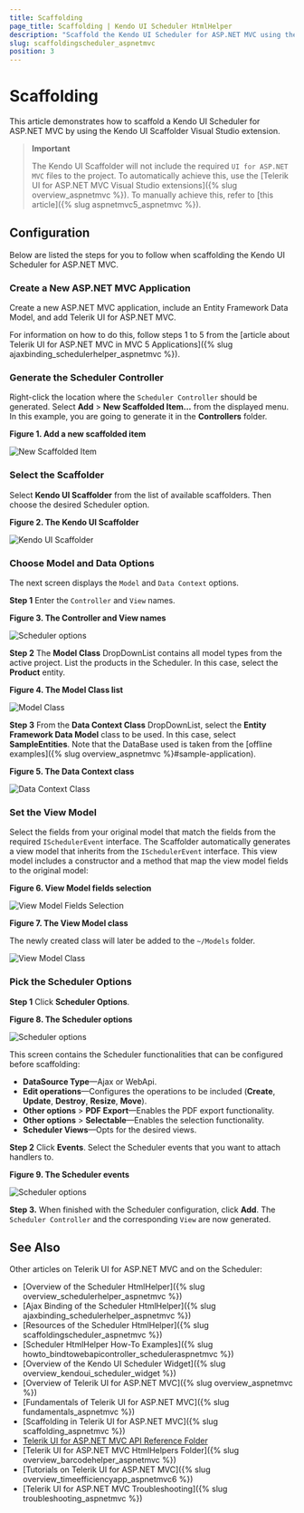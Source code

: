 ```yaml
---
title: Scaffolding
page_title: Scaffolding | Kendo UI Scheduler HtmlHelper
description: "Scaffold the Kendo UI Scheduler for ASP.NET MVC using the Kendo UI Scaffolder extension for Visual Studio."
slug: scaffoldingscheduler_aspnetmvc
position: 3
---
```


# Scaffolding

This article demonstrates how to scaffold a Kendo UI Scheduler for ASP.NET MVC by using the Kendo UI Scaffolder Visual Studio extension.

> **Important**  
>
> The Kendo UI Scaffolder will not include the required `UI for ASP.NET MVC` files to the project. To automatically achieve this, use the [Telerik UI for ASP.NET MVC Visual Studio extensions]({% slug overview_aspnetmvc %}). To manually achieve this, refer to [this article]({% slug aspnetmvc5_aspnetmvc %}).

## Configuration

Below are listed the steps for you to follow when scaffolding the Kendo UI Scheduler for ASP.NET MVC.

### Create a New ASP.NET MVC Application

Create a new ASP.NET MVC application, include an Entity Framework Data Model, and add Telerik UI for ASP.NET MVC.

For information on how to do this, follow steps 1 to 5 from the [article about Telerik UI for ASP.NET MVC in MVC 5 Applications]({% slug ajaxbinding_schedulerhelper_aspnetmvc %}).

### Generate the Scheduler Controller

Right-click the location where the `Scheduler Controller` should be generated. Select **Add** > **New Scaffolded Item...** from the displayed menu. In this example, you are going to generate it in the **Controllers** folder.

**Figure 1. Add a new scaffolded item**

![New Scaffolded Item](/helpers/scheduler/images/scaffolding/scheduler_new_scaffolded_item.png)

### Select the Scaffolder

Select **Kendo UI Scaffolder** from the list of available scaffolders. Then choose the desired Scheduler option.

**Figure 2. The Kendo UI Scaffolder**

![Kendo UI Scaffolder](/images/scaffolding/kendo_ui_scaffolder.png)  

### Choose Model and Data Options

The next screen displays the `Model` and `Data Context` options.

**Step 1** Enter the `Controller` and `View` names.

**Figure 3. The Controller and View names**

![Scheduler options](/helpers/scheduler/images/scaffolding/ui_for_aspnetmvc_scheduler_1.png)

**Step 2** The **Model Class** DropDownList contains all model types from the active project. List the products in the Scheduler. In this case, select the **Product** entity.

**Figure 4. The Model Class list**

![Model Class](/helpers/scheduler/images/scaffolding/ui_for_aspnetmvc_scheduler_3.png)

**Step 3** From the **Data Context Class** DropDownList, select the **Entity Framework Data Model** class to be used. In this case, select **SampleEntities**. Note that the DataBase used is taken from the [offline examples]({% slug overview_aspnetmvc %}#sample-application).

**Figure 5. The Data Context class**

![Data Context Class](/helpers/scheduler/images/scaffolding/ui_for_aspnetmvc_scheduler_2.png)  

### Set the View Model

Select the fields from your original model that match the fields from the required `ISchedulerEvent` interface. The Scaffolder automatically generates a view model that inherits from the `ISchedulerEvent` interface. This view model includes a constructor and a method that map the view model fields to the original model:  

**Figure 6. View Model fields selection**

![View Model Fields Selection](/helpers/scheduler/images/scaffolding/ui_for_aspnetmvc_scheduler_4.png)  

**Figure 7. The View Model class**

The newly created class will later be added to the `~/Models` folder.

![View Model Class](/helpers/scheduler/images/scaffolding/ui_for_aspnetmvc_scheduler_7.png)

### Pick the Scheduler Options

**Step 1** Click **Scheduler Options**.

**Figure 8. The Scheduler options**

![Scheduler options](/helpers/scheduler/images/scaffolding/ui_for_aspnetmvc_scheduler_5.png)

This screen contains the Scheduler functionalities that can be configured before scaffolding:  

* **DataSource Type**&mdash;Ajax or WebApi.
* **Edit operations**&mdash;Configures the operations to be included (**Create**, **Update**, **Destroy**, **Resize**, **Move**).
* **Other options** > **PDF Export**&mdash;Enables the PDF export functionality.
* **Other options** > **Selectable**&mdash;Enables the selection functionality.
* **Scheduler Views**&mdash;Opts for the desired views.

**Step 2** Click **Events**. Select the Scheduler events that you want to attach handlers to.

**Figure 9. The Scheduler events**

![Scheduler options](/helpers/scheduler/images/scaffolding/ui_for_aspnetmvc_scheduler_6.png)  

**Step 3.** When finished with the Scheduler configuration, click **Add**. The `Scheduler Controller` and the corresponding `View` are now generated.

## See Also

Other articles on Telerik UI for ASP.NET MVC and on the Scheduler:

* [Overview of the Scheduler HtmlHelper]({% slug overview_schedulerhelper_aspnetmvc %})
* [Ajax Binding of the Scheduler HtmlHelper]({% slug ajaxbinding_schedulerhelper_aspnetmvc %})
* [Resources of the Scheduler HtmlHelper]({% slug scaffoldingscheduler_aspnetmvc %})
* [Scheduler HtmlHelper How-To Examples]({% slug howto_bindtowebapicontroller_scheduleraspnetmvc %})
* [Overview of the Kendo UI Scheduler Widget]({% slug overview_kendoui_scheduler_widget %})
* [Overview of Telerik UI for ASP.NET MVC]({% slug overview_aspnetmvc %})
* [Fundamentals of Telerik UI for ASP.NET MVC]({% slug fundamentals_aspnetmvc %})
* [Scaffolding in Telerik UI for ASP.NET MVC]({% slug scaffolding_aspnetmvc %})
* [Telerik UI for ASP.NET MVC API Reference Folder](/api/Kendo.Mvc/AggregateFunction)
* [Telerik UI for ASP.NET MVC HtmlHelpers Folder]({% slug overview_barcodehelper_aspnetmvc %})
* [Tutorials on Telerik UI for ASP.NET MVC]({% slug overview_timeefficiencyapp_aspnetmvc6 %})
* [Telerik UI for ASP.NET MVC Troubleshooting]({% slug troubleshooting_aspnetmvc %})
